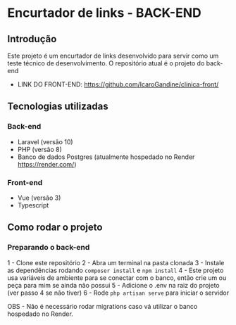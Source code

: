# Encurtador de links - BACK-END

## Introdução
Este projeto é um encurtador de links desenvolvido para servir como um teste técnico de desenvolvimento. O repositório atual é o projeto do back-end

* LINK DO FRONT-END: https://github.com/IcaroGandine/clinica-front/

## Tecnologias utilizadas

### Back-end
* Laravel (versão 10)
* PHP (versão 8)
* Banco de dados Postgres (atualmente hospedado no Render https://render.com/)

### Front-end
* Vue (versão 3)
* Typescript

## Como rodar o projeto

### Preparando o back-end
1 - Clone este repositório
2 - Abra um terminal na pasta clonada
3 - Instale as dependências rodando `composer install` e `npm install`
4 - Este projeto usa variáveis de ambiente para se conectar com o banco, então crie um ou peça para mim se ainda não possui
5 - Adicione o .env na raiz do projeto (ver passo 4 se não tiver)
6 - Rode `php artisan serve` para iniciar o servidor

OBS - Não é necessário rodar migrations caso vá utilizar o banco hospedado no Render.


